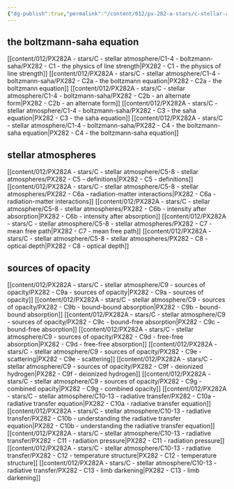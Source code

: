 ```yaml
---
{"dg-publish":true,"permalink":"/content/012/px-282-a-stars/c-stellar-atmosphere/c-stellar-atmospheres/","noteIcon":"1","created":"2024-11-25T10:50:32.000+00:00","updated":"2024-12-22T16:24:28.907+00:00"}
---
```


## the boltzmann-saha equation
[[content/012/PX282A - stars/C - stellar atmosphere/C1-4 - boltzmann-saha/PX282 - C1 - the physics of line strength\|PX282 - C1 - the physics of line strength]]
[[content/012/PX282A - stars/C - stellar atmosphere/C1-4 - boltzmann-saha/PX282 - C2a - the boltzmann equation\|PX282 - C2a - the boltzmann equation]]
[[content/012/PX282A - stars/C - stellar atmosphere/C1-4 - boltzmann-saha/PX282 - C2b - an alternate form\|PX282 - C2b - an alternate form]]
[[content/012/PX282A - stars/C - stellar atmosphere/C1-4 - boltzmann-saha/PX282 - C3 - the saha equation\|PX282 - C3 - the saha equation]]
[[content/012/PX282A - stars/C - stellar atmosphere/C1-4 - boltzmann-saha/PX282 - C4 - the boltzmann-saha equation\|PX282 - C4 - the boltzmann-saha equation]]
## stellar atmospheres
[[content/012/PX282A - stars/C - stellar atmosphere/C5-8 - stellar atmospheres/PX282 - C5 - definitions\|PX282 - C5 - definitions]]
[[content/012/PX282A - stars/C - stellar atmosphere/C5-8 - stellar atmospheres/PX282 - C6a - radiation-matter interactions\|PX282 - C6a - radiation-matter interactions]]
[[content/012/PX282A - stars/C - stellar atmosphere/C5-8 - stellar atmospheres/PX282 - C6b - intensity after absorption\|PX282 - C6b - intensity after absorption]]
[[content/012/PX282A - stars/C - stellar atmosphere/C5-8 - stellar atmospheres/PX282 - C7 - mean free path\|PX282 - C7 - mean free path]]
[[content/012/PX282A - stars/C - stellar atmosphere/C5-8 - stellar atmospheres/PX282 - C8 - optical depth\|PX282 - C8 - optical depth]]
## sources of opacity
[[content/012/PX282A - stars/C - stellar atmosphere/C9 - sources of opacity/PX282 - C9a - sources of opacity\|PX282 - C9a - sources of opacity]]
[[content/012/PX282A - stars/C - stellar atmosphere/C9 - sources of opacity/PX282 - C9b - bound-bound absorption\|PX282 - C9b - bound-bound absorption]]
[[content/012/PX282A - stars/C - stellar atmosphere/C9 - sources of opacity/PX282 - C9c - bound-free absorption\|PX282 - C9c - bound-free absorption]]
[[content/012/PX282A - stars/C - stellar atmosphere/C9 - sources of opacity/PX282 - C9d - free-free absorption\|PX282 - C9d - free-free absorption]]
[[content/012/PX282A - stars/C - stellar atmosphere/C9 - sources of opacity/PX282 - C9e - scattering\|PX282 - C9e - scattering]]
[[content/012/PX282A - stars/C - stellar atmosphere/C9 - sources of opacity/PX282 - C9f - deionized hydrogen\|PX282 - C9f - deionized hydrogen]]
[[content/012/PX282A - stars/C - stellar atmosphere/C9 - sources of opacity/PX282 - C9g - combined opacity\|PX282 - C9g - combined opacity]]
[[content/012/PX282A - stars/C - stellar atmosphere/C10-13 -  radiative transfer/PX282 - C10a - radiative transfer equation\|PX282 - C10a - radiative transfer equation]]
[[content/012/PX282A - stars/C - stellar atmosphere/C10-13 -  radiative transfer/PX282 - C10b - understanding the radiative transfer equation\|PX282 - C10b - understanding the radiative transfer equation]]
[[content/012/PX282A - stars/C - stellar atmosphere/C10-13 -  radiative transfer/PX282 - C11 - radiation pressure\|PX282 - C11 - radiation pressure]]
[[content/012/PX282A - stars/C - stellar atmosphere/C10-13 -  radiative transfer/PX282 - C12 - temperature structure\|PX282 - C12 - temperature structure]]
[[content/012/PX282A - stars/C - stellar atmosphere/C10-13 -  radiative transfer/PX282 - C13 - limb darkening\|PX282 - C13 - limb darkening]]
